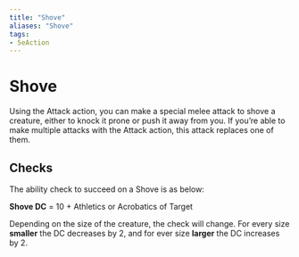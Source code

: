 ```yaml
---
title: "Shove"
aliases: "Shove"
tags:
- 5eAction
---
```


# Shove

Using the Attack action, you can make a special melee attack to shove a creature, either to knock it prone or push it away from you. If you’re able to make multiple attacks with the Attack action, this attack replaces one of them.

## Checks
The ability check to succeed on a Shove is as below:

**Shove DC** = 10 + Athletics or Acrobatics of Target

Depending on the size of the creature, the check will change. For every size **smaller** the DC decreases by 2, and for ever size **larger** the DC increases by 2.
